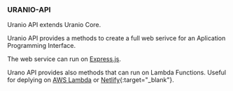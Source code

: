 ### URANIO-API

Uranio API extends Uranio Core.

Uranio API provides a methods to create a full web serivce for an Aplication
Programming Interface.

The web service can run on [Express.js](https://expressjs.com/).

Urano API provides also methods that can run on Lambda Functions. Useful for
deplying on [AWS Lambda](https://aws.amazon.com/it/lambda/) or
[Netlify](https://www.netlify.com/){:target="_blank"}.
